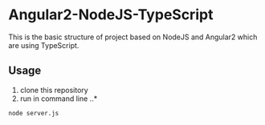 # Angular2-NodeJS-TypeScript
This is the basic structure of project based on NodeJS and Angular2 which are using TypeScript.

## Usage

1. clone this repository
2. run in command line
..* 
```
node server.js
```
